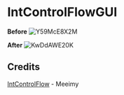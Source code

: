 # IntControlFlowGUI
 
 **Before**
 ![Y59McE8X2M](https://user-images.githubusercontent.com/54489997/75093155-ee12c000-55b1-11ea-9783-d2e216971b22.gif)
 
 **After**
 ![KwDdAWE20K](https://user-images.githubusercontent.com/54489997/75093156-f23edd80-55b1-11ea-8b9d-30ba2066afab.gif)

## Credits
[IntControlFlow](https://github.com/Meeimy/.NET-ControlFlow) - Meeimy
